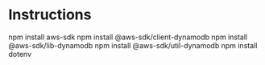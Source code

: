 # Instructions

npm install aws-sdk
npm install @aws-sdk/client-dynamodb
npm install @aws-sdk/lib-dynamodb
npm install @aws-sdk/util-dynamodb
npm install dotenv
